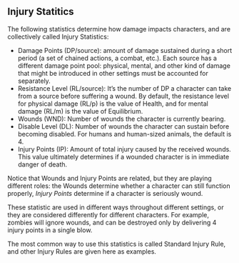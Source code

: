 ## Injury Statitics

The following statistics determine how damage impacts characters, and are
collectively called Injury Statistics:

* Damage Points (DP/source): amount of damage sustained during a short period (a
  set of chained actions, a combat, etc.). Each source has a different damage
  point pool: physical, mental, and other kind of damage that might be introduced
  in other settings must be accounted for separately.
* Resistance Level (RL/source): It’s the number of DP a character can take from
  a source before suffering a wound. By default, the resistance level for physical
  damage (RL/p) is the value of Health, and for mental damage (RL/m) is the value
  of Equilibrium.
* Wounds (WND): Number of wounds the character is currently bearing.
* Disable Level (DL): Number of wounds the character can sustain before becoming
  disabled. For humans and human-sized animals, the default is 4.
* Injury Points (IP): Amount of total injury caused by the received wounds. This
  value ultimately determines if a wounded character is in immediate danger of
  death.

Notice that Wounds and Injury Points are related, but they are playing different
roles: the Wounds determine whether a character can still function properly,
*Injury Points* determine if a character is seriously wound.

These statistic are used in different ways throughout different settings, or
they are considered differently for different characters. For example, zombies
will ignore wounds, and can be destroyed only by delivering 4 injury points in a
single blow.

The most common way to use this statistics is called Standard Injury Rule, and
other Injury Rules are given here as examples.
